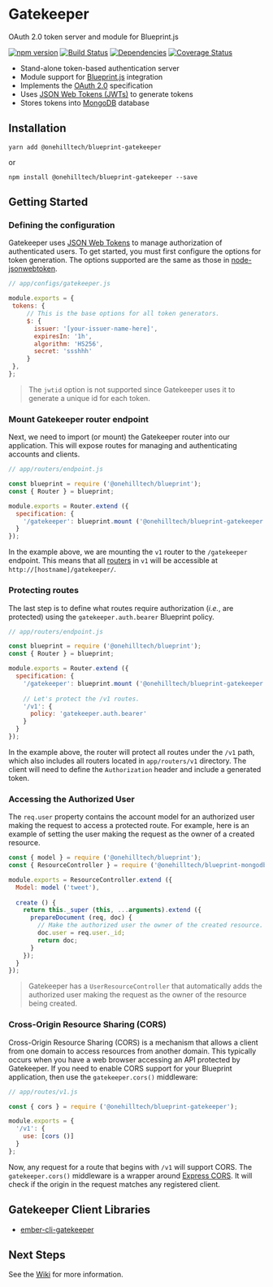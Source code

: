 Gatekeeper
=============

OAuth 2.0 token server and module for Blueprint.js

[![npm version](https://img.shields.io/npm/v/@onehilltech/blueprint-gatekeeper.svg?maxAge=2592000)](https://www.npmjs.com/package/@onehilltech/blueprint-gatekeeper)
[![Build Status](https://travis-ci.org/onehilltech/blueprint-gatekeeper.svg?branch=master)](https://travis-ci.org/onehilltech/blueprint-gatekeeper)
[![Dependencies](https://david-dm.org/onehilltech/blueprint-gatekeeper.svg)](https://david-dm.org/onehilltech/blueprint-gatekeeper)
[![Coverage Status](https://coveralls.io/repos/github/onehilltech/blueprint-gatekeeper/badge.svg?branch=master)](https://coveralls.io/github/onehilltech/blueprint-gatekeeper?branch=master)

* Stand-alone token-based authentication server
* Module support for [Blueprint.js](https://github.com/onehilltech/blueprint) integration
* Implements the [OAuth 2.0](http://oauth.net/2/) specification
* Uses [JSON Web Tokens (JWTs)](https://jwt.io/) to generate tokens
* Stores tokens into [MongoDB](https://www.mongodb.org/) database

Installation
--------------

    yarn add @onehilltech/blueprint-gatekeeper
    
or
 
    npm install @onehilltech/blueprint-gatekeeper --save

Getting Started
----------------

### Defining the configuration

Gatekeeper uses [JSON Web Tokens](https://jwt.io/) to manage authorization of authenticated 
users. To get started, you must first configure the options for token generation. The options
supported are the same as those in [node-jsonwebtoken](https://github.com/auth0/node-jsonwebtoken).

```javascript
// app/configs/gatekeeper.js

module.exports = {
 tokens: {
     // This is the base options for all token generators.
     $: {
       issuer: '[your-issuer-name-here]',
       expiresIn: '1h',
       algorithm: 'HS256',
       secret: 'ssshhh'
     }
 },
};
```

> The `jwtid` option is not supported since Gatekeeper uses it to generate a 
> unique id for each token.

### Mount Gatekeeper router endpoint

Next, we need to import (or mount) the Gatekeeper router into our application. This
will expose routes for managing and authenticating accounts and clients.

```javascript
// app/routers/endpoint.js

const blueprint = require ('@onehilltech/blueprint');
const { Router } = blueprint;

module.exports = Router.extend ({
  specification: {
    '/gatekeeper': blueprint.mount ('@onehilltech/blueprint-gatekeeper:v1')    
  }
});
```

In the example above, we are mounting the `v1` router to the `/gatekeeper` endpoint.
This means that all [routers](https://github.com/onehilltech/blueprint-gatekeeper/tree/master/app/routers/v1) 
in `v1` will be accessible at `http://[hostname]/gatekeeper/`.

### Protecting routes

The last step is to define what routes require authorization (_i.e._, are protected)
using the `gatekeeper.auth.bearer` Blueprint policy. 

```javascript
// app/routers/endpoint.js

const blueprint = require ('@onehilltech/blueprint');
const { Router } = blueprint;

module.exports = Router.extend ({
  specification: {
    '/gatekeeper': blueprint.mount ('@onehilltech/blueprint-gatekeeper:v1'),
    
    // Let's protect the /v1 routes.
    '/v1': {
      policy: 'gatekeeper.auth.bearer'
    }  
  }
});
```

In the example above, the router will protect all routes under the `/v1` path, 
which also includes all routers located in `app/routers/v1` directory. The client 
will need to define the `Authorization` header and include a generated token.

### Accessing the Authorized User

The `req.user` property contains the account model for an authorized user making
the request to access a protected route. For example, here is an example of setting
the user making the request as the owner of a created resource.

```javascript
const { model } = require ('@onehilltech/blueprint');
const { ResourceController } = require ('@onehilltech/blueprint-mongodb');

module.exports = ResourceController.extend ({
  Model: model ('tweet'),
  
  create () {
    return this._super (this, ...arguments).extend ({
      prepareDocument (req, doc) {
        // Make the authorized user the owner of the created resource.
        doc.user = req.user._id;
        return doc;
      }
    });
  }
});
```

> Gatekeeper has a `UserResourceController` that automatically adds the authorized
> user making the request as the owner of the resource being created.

### Cross-Origin Resource Sharing (CORS)

Cross-Origin Resource Sharing (CORS) is a mechanism that allows a client from one domain
to access resources from another domain. This typically occurs when you have a web browser
accessing an API protected by Gatekeeper. If you need to enable CORS support for your
Blueprint application, then use the `gatekeeper.cors()` middleware:

```javascript
// app/routes/v1.js

const { cors } = require ('@onehilltech/blueprint-gatekeeper');

module.exports = {
  '/v1': {
    use: [cors ()]
  }
};
```

Now, any request for a route that begins with `/v1` will support CORS. The `gatekeeper.cors()`
middleware is a wrapper around [Express CORS](https://github.com/expressjs/cors). It will check
if the origin in the request matches any registered client.

Gatekeeper Client Libraries
----------------------------

* [ember-cli-gatekeeper](https://github.com/onehilltech/ember-cli-gatekeeper)

Next Steps
-----------

See the [Wiki](https://github.com/onehilltech/blueprint-gatekeeper/wiki) for 
more information.
